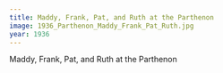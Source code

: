 ```yaml
---
title: Maddy, Frank, Pat, and Ruth at the Parthenon
image: 1936_Parthenon_Maddy_Frank_Pat_Ruth.jpg
year: 1936
---
```


Maddy, Frank, Pat, and Ruth at the Parthenon